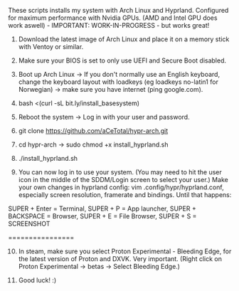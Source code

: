 These scripts installs my system with Arch Linux and Hyprland. Configured for maximum performance with Nvidia GPUs. (AMD and Intel GPU does work aswell) - IMPORTANT: WORK-IN-PROGRESS - but works great!

1. Download the latest image of Arch Linux and place it on a memory stick with Ventoy or similar.

2. Make sure your BIOS is set to only use UEFI and Secure Boot disabled.

3. Boot up Arch Linux -> If you don't normally use an English keyboard, change the keyboard layout with loadkeys (eg loadkeys no-latin1 for Norwegian) -> make sure you have internet (ping google.com).

4. bash <(curl -sL bit.ly/install_basesystem)

5. Reboot the system -> Log in with your user and password.

6. git clone https://github.com/aCeTotal/hypr-arch.git

7. cd hypr-arch -> sudo chmod +x install_hyprland.sh

8. ./install_hyprland.sh

9. You can now log in to use your system. (You may need to hit the user icon in the middle of the SDDM/Login screen to select your user.) Make your own changes in hyprland config: vim .config/hypr/hyprland.conf, especially screen resolution, framerate and bindings. Until that happens:

SUPER + Enter = Terminal, 
SUPER + P = App launcher, 
SUPER + BACKSPACE = Browser, 
SUPER + E = File Browser, 
SUPER + S = SCREENSHOT

================

10. In steam, make sure you select Proton Experimental - Bleeding Edge, for the latest version of Proton and DXVK. Very important. (Right click on Proton Experimental -> betas -> Select Bleeding Edge.)

11. Good luck! :)

